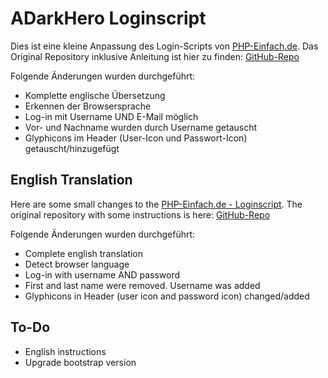 # ADarkHero Loginscript 
Dies ist eine kleine Anpassung des Login-Scripts von [PHP-Einfach.de](http://www.php-einfach.de/experte/php-codebeispiele/loginscript/). Das Original Repository inklusive Anleitung ist hier zu finden: [GitHub-Repo](https://github.com/PHP-Einfach/loginscript)

Folgende Änderungen wurden durchgeführt:
* Komplette englische Übersetzung
* Erkennen der Browsersprache
* Log-in mit Username UND E-Mail möglich
* Vor- und Nachname wurden durch Username getauscht
* Glyphicons im Header (User-Icon und Passwort-Icon) getauscht/hinzugefügt

## English Translation
Here are some small changes to the [PHP-Einfach.de - Loginscript](http://www.php-einfach.de/experte/php-codebeispiele/loginscript/). The original repository with some instructions is here: [GitHub-Repo](https://github.com/PHP-Einfach/loginscript)

Folgende Änderungen wurden durchgeführt:
* Complete english translation
* Detect browser language
* Log-in with username AND password
* First and last name were removed. Username was added
* Glyphicons in Header (user icon and password icon) changed/added

## To-Do
* English instructions
* Upgrade bootstrap version
